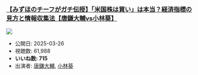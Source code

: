 ### [【みずほのチーフがガチ伝授】「米国株は買い」は本当？経済指標の見方と情報収集法【唐鎌大輔vs小林葵】](https://www.youtube.com/watch?v=pwTCj0HBWFQ)
[![](https://img.youtube.com/vi/pwTCj0HBWFQ/sddefault.jpg)](https://www.youtube.com/watch?v=pwTCj0HBWFQ)
-   公開日: 2025-03-26
-   視聴数: 61,988
-   **いいね数: 715**
-   出演者: [唐鎌大輔](/rehacq_fan/people/唐鎌大輔 "wikilink"), [小林葵](/rehacq_fan/people/小林葵 "wikilink")
